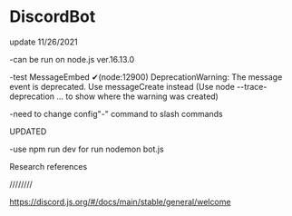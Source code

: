 # DiscordBot

update 11/26/2021

-can be run on node.js ver.16.13.0

-test MessageEmbed ✔(node:12900) DeprecationWarning: The message event is deprecated. Use messageCreate instead
(Use node --trace-deprecation ... to show where the warning was created)

-need to change config"-" command to slash commands

UPDATED

-use npm run dev for run nodemon bot.js

Research references

\/\/\/\/\/\/\/\/

https://discord.js.org/#/docs/main/stable/general/welcome
